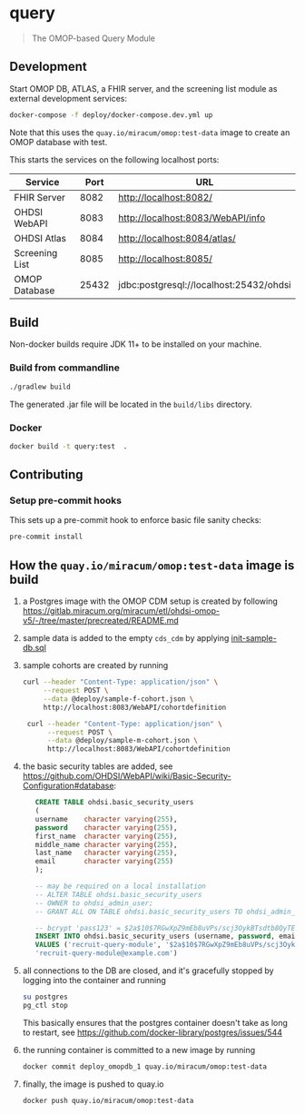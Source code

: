 # query

> The OMOP-based Query Module

## Development

Start OMOP DB, ATLAS, a FHIR server, and the screening list module as external development services:

```sh
docker-compose -f deploy/docker-compose.dev.yml up
```

Note that this uses the `quay.io/miracum/omop:test-data` image to create an OMOP database with test.

This starts the services on the following localhost ports:

| Service        | Port  | URL                                     |
| -------------- | ----- | --------------------------------------- |
| FHIR Server    | 8082  | <http://localhost:8082/>                |
| OHDSI WebAPI   | 8083  | <http://localhost:8083/WebAPI/info>     |
| OHDSI Atlas    | 8084  | <http://localhost:8084/atlas/>          |
| Screening List | 8085  | <http://localhost:8085/>                |
| OMOP Database  | 25432 | jdbc:postgresql://localhost:25432/ohdsi |

## Build

Non-docker builds require JDK 11+ to be installed on your machine.

### Build from commandline

```sh
./gradlew build
```

The generated .jar file will be located in the `build/libs` directory.

### Docker

```sh
docker build -t query:test  .
```

## Contributing

### Setup pre-commit hooks

This sets up a pre-commit hook to enforce basic file sanity checks:

```sh
pre-commit install
```

## How the `quay.io/miracum/omop:test-data` image is build

1. a Postgres image with the OMOP CDM setup is created by
   following <https://gitlab.miracum.org/miracum/etl/ohdsi-omop-v5/-/tree/master/precreated/README.md>
1. sample data is added to the empty `cds_cdm` by
   applying [init-sample-db.sql](deploy/init-sample-db.sql)
1. sample cohorts are created by running

   ```sh
   curl --header "Content-Type: application/json" \
        --request POST \
        --data @deploy/sample-f-cohort.json \
        http://localhost:8083/WebAPI/cohortdefinition
   ```

   ```sh
    curl --header "Content-Type: application/json" \
         --request POST \
         --data @deploy/sample-m-cohort.json \
         http://localhost:8083/WebAPI/cohortdefinition
   ```

1. the basic security tables are added,
   see <https://github.com/OHDSI/WebAPI/wiki/Basic-Security-Configuration#database>:

   ```sql
      CREATE TABLE ohdsi.basic_security_users
      (
      username    character varying(255),
      password    character varying(255),
      first_name  character varying(255),
      middle_name character varying(255),
      last_name   character varying(255),
      email       character varying(255)
      );

      -- may be required on a local installation
      -- ALTER TABLE ohdsi.basic_security_users
      -- OWNER to ohdsi_admin_user;
      -- GRANT ALL ON TABLE ohdsi.basic_security_users TO ohdsi_admin_user WITH GRANT OPTION;

      -- bcrypt 'pass123' = $2a$10$7RGwXpZ9mEb8uVPs/scj3OykBTsdtb8QyTE7Os6m8Ty7n56et.1Oy
      INSERT INTO ohdsi.basic_security_users (username, password, email)
      VALUES ('recruit-query-module', '$2a$10$7RGwXpZ9mEb8uVPs/scj3OykBTsdtb8QyTE7Os6m8Ty7n56et.1Oy',
      'recruit-query-module@example.com')
   ```

1. all connections to the DB are closed, and it's gracefully stopped by logging into the container
   and running

   ```sh
   su postgres
   pg_ctl stop
   ```

   This basically ensures that the postgres container doesn't take as long to restart,
   see <https://github.com/docker-library/postgres/issues/544>

1. the running container is committed to a new image by running

   ```sh
   docker commit deploy_omopdb_1 quay.io/miracum/omop:test-data
   ```

1. finally, the image is pushed to quay.io

   ```sh
   docker push quay.io/miracum/omop:test-data
   ```
